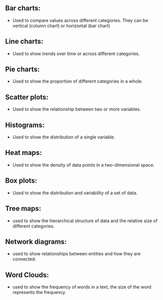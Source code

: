 ## Bar charts:

- Used to compare values across different categories. They can be vertical (column chart) or horizontal (bar chart)

## Line charts:

- Used to show trends over time or across different categories.

## Pie charts:

- Used to show the proportion of different categories in a whole.

## Scatter plots:

- Used to show the relationship between two or more variables.

## Histograms:

- Used to show the distribution of a single variable.

## Heat maps:

- Used to show the density of data points in a two-dimensional space.

## Box plots:

- Used to show the distribution and variability of a set of data.

## Tree maps:

- used to show the hierarchical structure of data and the relative size of different categories.

## Network diagrams:

- used to show relationships between entities and how they are connected.

## Word Clouds:

- used to show the frequency of words in a text, the size of the word represents the frequency.
